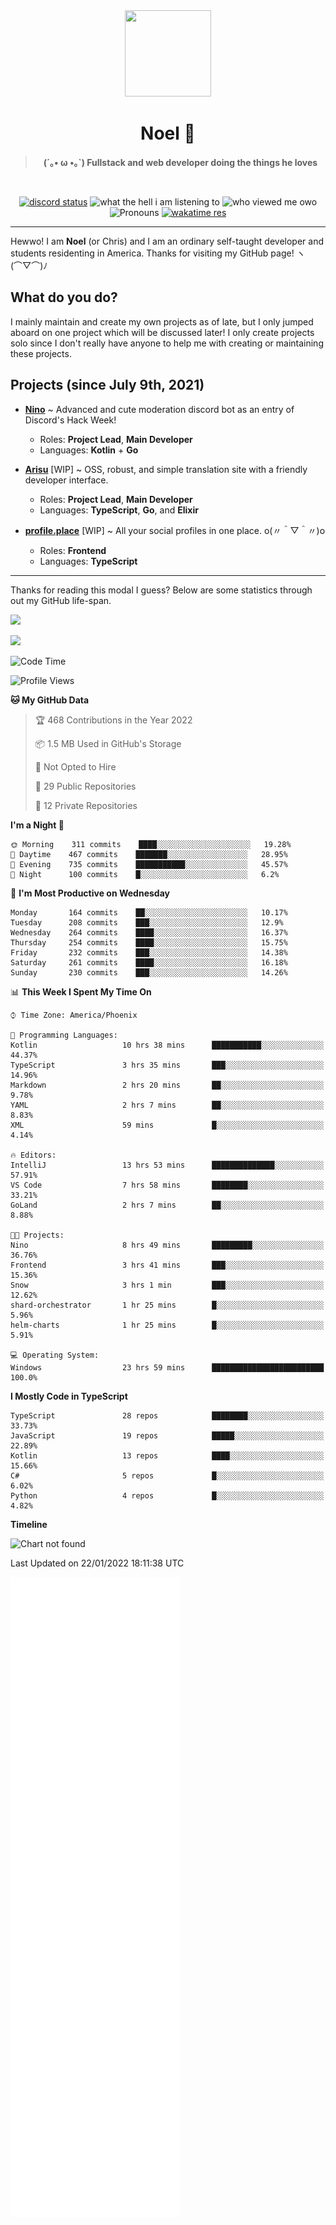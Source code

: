 <div align='center'>
  <div align='center'>
    <img
      src='https://cdn.floofy.dev/art/icons/icon_cinnamonserval.png'
      width='138'
      height='138'
    />
  </div>
  <h1>Noel 🐾</h1>
  <blockquote><strong>(´｡• ω •｡`) Fullstack and web developer doing the things he loves</strong></blockquote>

  <br />

  <a href='https://discord.com/users/280158289667555328' target='_blank'><img alt="discord status" src="https://dev.discordprofiles.me/badge/status/280158289667555328" /></a>
  <img alt="what the hell i am listening to" src="https://dev.discordprofiles.me/badge/spotify/280158289667555328" />
  <img alt="who viewed me owo" src="https://komarev.com/ghpvc/?username=auguwu" />
  <img alt='Pronouns' src='https://img.shields.io/endpoint?url=https://pronoundb.org/shields/6004d014406af11e4593a013' />
  <a href="https://wakatime.com/@auguwu" target='_blank'>
    <img alt='wakatime res' src='https://wakatime.com/badge/user/89736485-42ec-4c0f-a2f3-481db74514dc.svg' />
  </a>
</div>

<hr />

Hewwo! I am **Noel** (or Chris) and I am an ordinary self-taught developer and students residenting in America. Thanks for visiting my GitHub page! ヽ(⌒▽⌒)ﾉ

## What do you do?
I mainly maintain and create my own projects as of late, but I only jumped aboard on one project which will be discussed later! I only create projects
solo since I don't really have anyone to help me with creating or maintaining these projects.

## Projects (since July 9th, 2021)
- [**Nino**](https://nino.sh) ~ Advanced and cute moderation discord bot as an entry of Discord's Hack Week!
  - Roles: **Project Lead**, **Main Developer**
  - Languages: **Kotlin** + **Go**

- [**Arisu**](https://arisu.land) [WIP] ~ OSS, robust, and simple translation site with a friendly developer interface.
  - Roles: **Project Lead**, **Main Developer**
  - Languages: **TypeScript**, **Go**, and **Elixir**

- [**profile.place**](https://profile.place) [WIP] ~ All your social profiles in one place. o(〃＾▽＾〃)o
  - Roles: **Frontend**
  - Languages: **TypeScript**

---

Thanks for reading this modal I guess? Below are some statistics through out my GitHub life-span.

![](https://github-readme-stats.vercel.app/api?username=auguwu&count_private=true&show_icons=true&theme=gruvbox)

![](https://github-readme-stats.vercel.app/api/top-langs/?username=auguwu&layout=compact&theme=gruvbox)

<!--START_SECTION:waka-->
![Code Time](http://img.shields.io/badge/Code%20Time-2%2C658%20hrs%2019%20mins-blue)

![Profile Views](http://img.shields.io/badge/Profile%20Views-4-blue)

**🐱 My GitHub Data** 

> 🏆 468 Contributions in the Year 2022
 > 
> 📦 1.5 MB Used in GitHub's Storage 
 > 
> 🚫 Not Opted to Hire
 > 
> 📜 29 Public Repositories 
 > 
> 🔑 12 Private Repositories  
 > 
**I'm a Night 🦉** 

```text
🌞 Morning    311 commits    ████░░░░░░░░░░░░░░░░░░░░░   19.28% 
🌆 Daytime    467 commits    ███████░░░░░░░░░░░░░░░░░░   28.95% 
🌃 Evening    735 commits    ███████████░░░░░░░░░░░░░░   45.57% 
🌙 Night      100 commits    █░░░░░░░░░░░░░░░░░░░░░░░░   6.2%

```
📅 **I'm Most Productive on Wednesday** 

```text
Monday       164 commits    ██░░░░░░░░░░░░░░░░░░░░░░░   10.17% 
Tuesday      208 commits    ███░░░░░░░░░░░░░░░░░░░░░░   12.9% 
Wednesday    264 commits    ████░░░░░░░░░░░░░░░░░░░░░   16.37% 
Thursday     254 commits    ████░░░░░░░░░░░░░░░░░░░░░   15.75% 
Friday       232 commits    ███░░░░░░░░░░░░░░░░░░░░░░   14.38% 
Saturday     261 commits    ████░░░░░░░░░░░░░░░░░░░░░   16.18% 
Sunday       230 commits    ███░░░░░░░░░░░░░░░░░░░░░░   14.26%

```


📊 **This Week I Spent My Time On** 

```text
⌚︎ Time Zone: America/Phoenix

💬 Programming Languages: 
Kotlin                   10 hrs 38 mins      ███████████░░░░░░░░░░░░░░   44.37% 
TypeScript               3 hrs 35 mins       ███░░░░░░░░░░░░░░░░░░░░░░   14.96% 
Markdown                 2 hrs 20 mins       ██░░░░░░░░░░░░░░░░░░░░░░░   9.78% 
YAML                     2 hrs 7 mins        ██░░░░░░░░░░░░░░░░░░░░░░░   8.83% 
XML                      59 mins             █░░░░░░░░░░░░░░░░░░░░░░░░   4.14%

🔥 Editors: 
IntelliJ                 13 hrs 53 mins      ██████████████░░░░░░░░░░░   57.91% 
VS Code                  7 hrs 58 mins       ████████░░░░░░░░░░░░░░░░░   33.21% 
GoLand                   2 hrs 7 mins        ██░░░░░░░░░░░░░░░░░░░░░░░   8.88%

🐱‍💻 Projects: 
Nino                     8 hrs 49 mins       █████████░░░░░░░░░░░░░░░░   36.76% 
Frontend                 3 hrs 41 mins       ███░░░░░░░░░░░░░░░░░░░░░░   15.36% 
Snow                     3 hrs 1 min         ███░░░░░░░░░░░░░░░░░░░░░░   12.62% 
shard-orchestrator       1 hr 25 mins        █░░░░░░░░░░░░░░░░░░░░░░░░   5.96% 
helm-charts              1 hr 25 mins        █░░░░░░░░░░░░░░░░░░░░░░░░   5.91%

💻 Operating System: 
Windows                  23 hrs 59 mins      █████████████████████████   100.0%

```

**I Mostly Code in TypeScript** 

```text
TypeScript               28 repos            ████████░░░░░░░░░░░░░░░░░   33.73% 
JavaScript               19 repos            █████░░░░░░░░░░░░░░░░░░░░   22.89% 
Kotlin                   13 repos            ████░░░░░░░░░░░░░░░░░░░░░   15.66% 
C#                       5 repos             █░░░░░░░░░░░░░░░░░░░░░░░░   6.02% 
Python                   4 repos             █░░░░░░░░░░░░░░░░░░░░░░░░   4.82%

```


**Timeline**

![Chart not found](https://raw.githubusercontent.com/auguwu/auguwu/master/charts/bar_graph.png) 


 Last Updated on 22/01/2022 18:11:38 UTC
<!--END_SECTION:waka-->

![](./github-metrics.svg)
